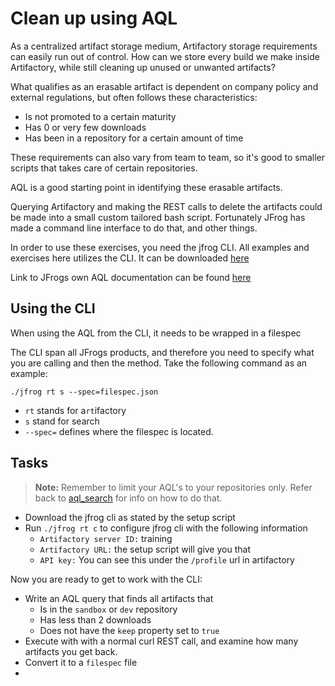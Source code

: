 # Clean up using AQL

As a centralized artifact storage medium, Artifactory storage requirements can easily run out of control.
How can we store every build we make inside Artifactory, while still cleaning up unused or unwanted artifacts?

What qualifies as an erasable artifact is dependent on company policy and external regulations, but often follows these characteristics:

* Is not promoted to a certain maturity
* Has 0 or very few downloads
* Has been in a repository for a certain amount of time

These requirements can also vary from team to team, so it's good to smaller scripts that takes care of certain repositories.

AQL is a good starting point in identifying these erasable artifacts.

Querying Artifactory and making the REST calls to delete the artifacts could be made into a small custom tailored bash script. Fortunately JFrog has made a command line interface to do that, and other things. 

In order to use these exercises, you need the jfrog CLI. All examples and exercises here utilizes the CLI. It can be downloaded [here](https://jfrog.com/getcli/)

Link to JFrogs own AQL documentation can be found [here](https://www.jfrog.com/confluence/display/RTF/Artifactory+Query+Language#ArtifactoryQueryLanguage-Usage)

## Using the CLI

When using the AQL from the CLI, it needs to be wrapped in a filespec

The CLI span all JFrogs products, and therefore you need to specify what you are calling and then the method.
Take the following command as an example:

``` ./jfrog rt s --spec=filespec.json ```

* `rt` stands for a`rt`ifactory
* `s` stand for search
* `--spec=` defines where the filespec is located.

## Tasks

> **Note:** Remember to limit your AQL's to your repositories only. Refer back to [aql_search](../aql_search/README.md) for info on how to do that.

* Download the jfrog cli as stated by the setup script
* Run `./jfrog rt c` to configure jfrog cli with the following information
  * `Artifactory server ID:` training
  * `Artifactory URL:` the setup script will give you that
  * `API key:` You can see this under the `/profile` url in artifactory

Now you are ready to get to work with the CLI:

* Write an AQL query that finds all artifacts that
  * Is in the `sandbox` or `dev` repository
  * Has less than 2 downloads
  * Does not have the `keep` property set to `true`
* Execute with with a normal curl REST call, and examine how many artifacts you get back.
* Convert it to a `filespec` file
* 
